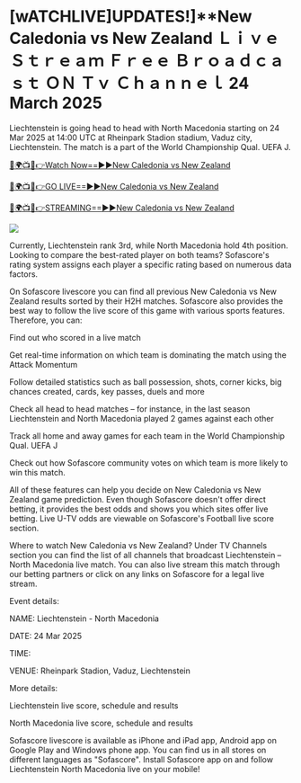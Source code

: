 # [wATCHLIVE]UPDATES!]**New Caledonia vs New Zealand Ｌｉｖｅ Ｓｔｒｅａｍ Ｆｒｅｅ Ｂｒｏａｄｃａｓｔ ＯＮ Ｔｖ Ｃｈａｎｎｅｌ 24 March 2025

Liechtenstein is going head to head with North Macedonia starting on 24 Mar 2025 at 14:00 UTC at Rheinpark Stadion stadium, Vaduz city, Liechtenstein. The match is a part of the World Championship Qual. UEFA J.

[🔴🌍📺📱👉Watch Now==►►New Caledonia vs New Zealand](https://t.co/Me7qk2iDCN)

[🔴🌍📺📱👉GO LIVE==►►New Caledonia vs New Zealand](https://t.co/Me7qk2iDCN)

[🔴🌍📺📱👉STREAMING==►►New Caledonia vs New Zealand](https://t.co/Me7qk2iDCN)


<a href="https://t.co/Me7qk2iDCN" rel="nofollow" data-target="animated-image.originalLink"><img src="https://pbs.twimg.com/media/GmzDU0qagAAmleh?format=jpg&name=small" data-canonical-src="https://classicalschoolofballetli.com/nhk/rgbsrteg.gif" style="max-width: 100%; display: inline-block;" data-target="animated-image.originalImage"></a>


Currently, Liechtenstein rank 3rd, while North Macedonia hold 4th position. Looking to compare the best-rated player on both teams? Sofascore's rating system assigns each player a specific rating based on numerous data factors.

On Sofascore livescore you can find all previous New Caledonia vs New Zealand results sorted by their H2H matches. Sofascore also provides the best way to follow the live score of this game with various sports features. Therefore, you can:

Find out who scored in a live match

Get real-time information on which team is dominating the match using the Attack Momentum

Follow detailed statistics such as ball possession, shots, corner kicks, big chances created, cards, key passes, duels and more

Check all head to head matches – for instance, in the last season Liechtenstein and North Macedonia played 2 games against each other

Track all home and away games for each team in the World Championship Qual. UEFA J

Check out how Sofascore community votes on which team is more likely to win this match.

All of these features can help you decide on New Caledonia vs New Zealand game prediction. Even though Sofascore doesn't offer direct betting, it provides the best odds and shows you which sites offer live betting. Live U-TV odds are viewable on Sofascore's Football live score section.

Where to watch New Caledonia vs New Zealand? Under TV Channels section you can find the list of all channels that broadcast Liechtenstein – North Macedonia live match. You can also live stream this match through our betting partners or click on any links on Sofascore for a legal live stream.

Event details:

NAME: Liechtenstein - North Macedonia

DATE: 24 Mar 2025

TIME: 

VENUE: Rheinpark Stadion, Vaduz, Liechtenstein

More details:

Liechtenstein live score, schedule and results

North Macedonia live score, schedule and results

Sofascore livescore is available as iPhone and iPad app, Android app on Google Play and Windows phone app. You can find us in all stores on different languages as "Sofascore". Install Sofascore app on and follow Liechtenstein North Macedonia live on your mobile!
